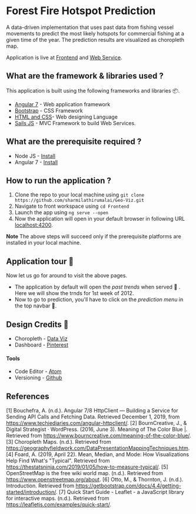 # Forest Fire Hotspot Prediction
A data-driven implementation that uses past data from fishing vessel movements to predict the most likely hotspots for commercial fishing at a given time of the year. The prediction results are visualized as choropleth map.

  Application is live at [Frontend](https://vessel-predictor.herokuapp.com/past) and [Web Service](https://vessel-predictor-backend.herokuapp.com/).

## What are the framework & libraries used ?
This application is built using the following frameworks and libraries :package:.
* [Angular 7](https://angular.io/) - Web application framework
* [Bootstrap](https://getbootstrap.com/)  - CSS Framework
* [HTML and CSS](https://www.w3schools.com/html/)- Web designing Language
* [Sails JS](https://sailsjs.com/) - MVC Framework to build Web Services.


## What are the prerequisite required ?
 * Node JS - [Install](https://nodejs.org/en/download/)
 * Angular 7 - [Install](https://angular.io/guide/setup-local)

## How to run the application ?
1. Clone the repo to your local machine using `git clone https://github.com/sharmilathirumalai/Geo-Viz.git`
3. Navigate to front workspace using `cd Frontend`
4. Launch the app using `ng serve --open`
5. Now the application will open in your default browser in following URL [localhost:4200](http:\\localhost:4200\past).


**Note** The above steps will succeed only if the prerequisite platforms are installed in your local machine.


## Application tour :rocket:
Now let us go for around to visit the above pages.

* The application by default will open the *past trends* when served :checkered_flag: . Here we will show the trnds for 1st week of 2012.
* Now to go to prediction, you'll have to click on the *prediction menu* in the top navbar :checkered_flag:.

## Design Credits :art:

* Choropleth - [Data Viz](https://datavizcatalogue.com/methods/choropleth.html)
* Dashboard - [Pinterest](https://www.pinterest.ca/pin/337558934555538777/)

#### Tools

* Code Editor - [Atom](https://atom.io/)
* Versioning - [Github](https://github.com/)

##  References

[1] Bouchefra, A. (n.d.). Angular 7/8 HttpClient — Building a Service for Sending API Calls and Fetching Data. Retrieved December 1, 2019, from https://www.techiediaries.com/angular-httpclient/.
[2] BournCreative, J., & Digital Strategist · WordPress. (2016, June 3). Meaning of The Color Blue |. Retrieved from https://www.bourncreative.com/meaning-of-the-color-blue/.
[3] Choropleth Maps. (n.d.). Retrieved from https://geographyfieldwork.com/DataPresentationMappingTechniques.htm.
[4] Foard, A. (2019, April 22). Mean, Median, and Mode: How Visualizations Help Find What's "Typical". Retrieved from https://thestatsninja.com/2019/01/05/how-to-measure-typical/.
[5] OpenStreetMap is the free wiki world map. (n.d.). Retrieved from https://www.openstreetmap.org/about.
[6] Otto, M., & Thornton, J. (n.d.). Introduction. Retrieved from https://getbootstrap.com/docs/4.4/getting-started/introduction/.
[7] Quick Start Guide - Leaflet - a JavaScript library for interactive maps. (n.d.). Retrieved from https://leafletjs.com/examples/quick-start/.
